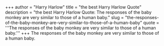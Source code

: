 +++
author = "Harry Harlow"
title = "the best Harry Harlow Quote"
description = "the best Harry Harlow Quote: The responses of the baby monkey are very similar to those of a human baby."
slug = "the-responses-of-the-baby-monkey-are-very-similar-to-those-of-a-human-baby"
quote = '''The responses of the baby monkey are very similar to those of a human baby.'''
+++
The responses of the baby monkey are very similar to those of a human baby.

